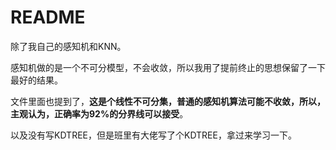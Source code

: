 # README

除了我自己的感知机和KNN。

感知机做的是一个不可分模型，不会收敛，所以我用了提前终止的思想保留了一下最好的结果。

文件里面也提到了，**这是个线性不可分集，普通的感知机算法可能不收敛，所以，主观认为，正确率为92%的分界线可以接受**。



以及没有写KDTREE，但是班里有大佬写了个KDTREE，拿过来学习一下。

